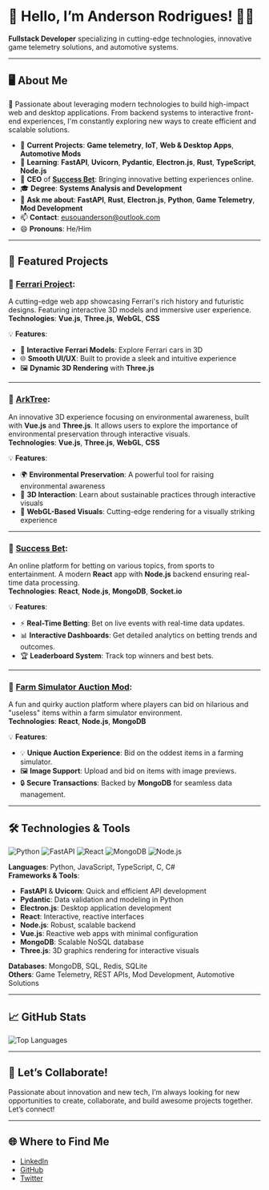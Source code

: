# 👋 **Hello, I’m Anderson Rodrigues!** 🚗🚀
**Fullstack Developer** specializing in cutting-edge technologies, innovative game telemetry solutions, and automotive systems.

---

## 🖥️ **About Me**
💚 Passionate about leveraging modern technologies to build high-impact web and desktop applications. From backend systems to interactive front-end experiences, I'm constantly exploring new ways to create efficient and scalable solutions.

- 🔭 **Current Projects**: **Game telemetry**, **IoT**, **Web & Desktop Apps**, **Automotive Mods**
- 🌱 **Learning**: **FastAPI**, **Uvicorn**, **Pydantic**, **Electron.js**, **Rust**, **TypeScript**, **Node.js**
- 🏢 **CEO** of **[Success Bet](https://apostouganhou.vercel.app/)**: Bringing innovative betting experiences online.
- 🎓 **Degree**: **Systems Analysis and Development**
- 💬 **Ask me about**: **FastAPI**, **Rust**, **Electron.js**, **Python**, **Game Telemetry**, **Mod Development**
- 📫 **Contact**: [eusouanderson@outlook.com](mailto:eusouanderson@outlook.com)
- 😄 **Pronouns**: He/Him

---

## 🚀 **Featured Projects**

### 🚗 **[Ferrari Project](https://ferrari-tan.vercel.app/)**:  
A cutting-edge web app showcasing Ferrari's rich history and futuristic designs. Featuring interactive 3D models and immersive user experience.  
**Technologies**: **Vue.js**, **Three.js**, **WebGL**, **CSS**

💡 **Features**:
- 🚗 **Interactive Ferrari Models**: Explore Ferrari cars in 3D
- 🌐 **Smooth UI/UX**: Built to provide a sleek and intuitive experience
- 🖼️ **Dynamic 3D Rendering** with **Three.js**

---

### 🌳 **[ArkTree](https://ark-tree.vercel.app/)**:  
An innovative 3D experience focusing on environmental awareness, built with **Vue.js** and **Three.js**. It allows users to explore the importance of environmental preservation through interactive visuals.  
**Technologies**: **Vue.js**, **Three.js**, **WebGL**, **CSS**

💡 **Features**:
- 🌍 **Environmental Preservation**: A powerful tool for raising environmental awareness
- 🌱 **3D Interaction**: Learn about sustainable practices through interactive visuals
- 🚀 **WebGL-Based Visuals**: Cutting-edge rendering for a visually striking experience

---

### 💸 **[Success Bet](https://apostouganhou.vercel.app/)**:  
An online platform for betting on various topics, from sports to entertainment. A modern **React** app with **Node.js** backend ensuring real-time data processing.  
**Technologies**: **React**, **Node.js**, **MongoDB**, **Socket.io**

💡 **Features**:
- ⚡ **Real-Time Betting**: Bet on live events with real-time data updates.
- 📊 **Interactive Dashboards**: Get detailed analytics on betting trends and outcomes.
- 🏆 **Leaderboard System**: Track top winners and best bets.

---

### 🐄 **[Farm Simulator Auction Mod](https://farm-simulator-auction-mod.vercel.app/)**:  
A fun and quirky auction platform where players can bid on hilarious and "useless" items within a farm simulator environment.  
**Technologies**: **React**, **Node.js**, **MongoDB**

💡 **Features**:
- 💡 **Unique Auction Experience**: Bid on the oddest items in a farming simulator.
- 🖼️ **Image Support**: Upload and bid on items with image previews.
- 🔒 **Secure Transactions**: Backed by **MongoDB** for seamless data management.

---

## 🛠️ **Technologies & Tools**

![Python](https://img.shields.io/badge/Python-3776AB?style=for-the-badge&logo=python&logoColor=white)
![FastAPI](https://img.shields.io/badge/FastAPI-009688?style=for-the-badge&logo=fastapi&logoColor=white)
![React](https://img.shields.io/badge/React-61DAFB?style=for-the-badge&logo=react&logoColor=black)
![MongoDB](https://img.shields.io/badge/MongoDB-47A248?style=for-the-badge&logo=mongodb&logoColor=white)
![Node.js](https://img.shields.io/badge/Node.js-43853D?style=for-the-badge&logo=node-dot-js&logoColor=white)

**Languages**: Python, JavaScript, TypeScript, C, C#  
**Frameworks & Tools**:
- **FastAPI** & **Uvicorn**: Quick and efficient API development
- **Pydantic**: Data validation and modeling in Python
- **Electron.js**: Desktop application development
- **React**: Interactive, reactive interfaces
- **Node.js**: Robust, scalable backend
- **Vue.js**: Reactive web apps with minimal configuration
- **MongoDB**: Scalable NoSQL database
- **Three.js**: 3D graphics rendering for interactive visuals

**Databases**: MongoDB, SQL, Redis, SQLite  
**Others**: Game Telemetry, REST APIs, Mod Development, Automotive Solutions

---

## 📈 **GitHub Stats**


![Top Languages](https://github-readme-stats.vercel.app/api/top-langs/?username=eusouanderson&layout=compact&theme=dark)

---

## 🤝 **Let’s Collaborate!**
Passionate about innovation and new tech, I’m always looking for new opportunities to create, collaborate, and build awesome projects together. Let’s connect!

---

## 🌐 **Where to Find Me**

- [LinkedIn](https://www.linkedin.com/in/anderson-rodrigues-24003823b/)
- [GitHub](https://github.com/eusouanderson)
- [Twitter](https://twitter.com/seu-twitter)
